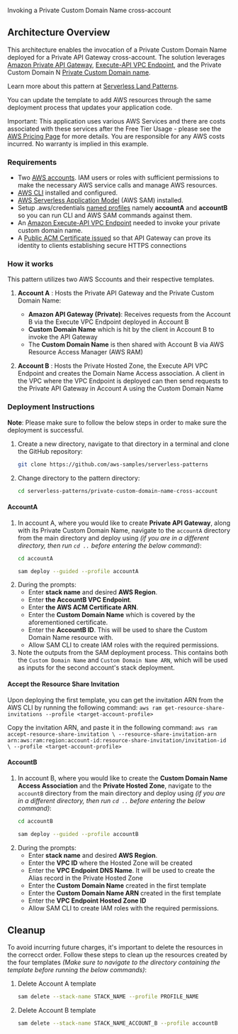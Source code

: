 Invoking a Private Custom Domain Name cross-account

## Architecture Overview

This architecture enables the invocation of a Private Custom Domain Name deployed for a Private API Gateway cross-account. The solution leverages [Amazon Private API Gateway](https://docs.aws.amazon.com/apigateway/latest/developerguide/apigateway-private-apis.html), [Execute-API VPC Endpoint](https://docs.aws.amazon.com/vpc/latest/privatelink/create-interface-endpoint.html), and the Private Custom Domain N [Private Custom Domain name](https://docs.aws.amazon.com/apigateway/latest/developerguide/apigateway-private-custom-domains.html). 

Learn more about this pattern at [Serverless Land Patterns](https://serverlessland.com/patterns/private-custom-domain-name-cross-account).

You can update the template to add AWS resources through the same deployment process that updates your application code.

Important: This application uses various AWS Services and there are costs associated with these services after the Free Tier Usage - please see the [AWS Pricing Page](https://aws.amazon.com/pricing/) for more details. You are responsible for any AWS costs incurred. No warranty is implied in this example.

### Requirements

- Two [AWS accounts](https://signin.aws.amazon.com/signup?request_type=register). IAM users or roles with sufficient permissions to make the necessary AWS service calls and manage AWS resources.
- [AWS CLI](https://docs.aws.amazon.com/cli/latest/userguide/getting-started-install.html) installed and configured.
- [AWS Serverless Application Model](https://docs.aws.amazon.com/serverless-application-model/latest/developerguide/install-sam-cli.html)  (AWS SAM) installed.
- Setup .aws/credentials [named profiles](https://docs.aws.amazon.com/cli/latest/userguide/cli-configure-files.html) namely **accountA** and **accountB** so you can run CLI and AWS SAM commands against them.
- An [Amazon Execute-API VPC Endpoint](https://docs.aws.amazon.com/vpc/latest/privatelink/create-interface-endpoint.html) needed to invoke your private custom domain name.
- A [Public ACM Certificate issued](https://docs.aws.amazon.com/acm/latest/userguide/gs-acm-request-public.html) so that API Gateway can prove its identity to clients establishing secure HTTPS connections

### How it works

This pattern utilizes two AWS Sccounts and their respective templates. 

1. **Account A** : Hosts the Private API Gateway and the Private Custom Domain Name:
    -  **Amazon API Gateway (Private)**: Receives requests from the Account B via the Execute VPC Endpoint deployed in Account B
    - **Custom Domain Name** which is hit by the client in Account B to invoke the API Gateway
    - The **Custom Domain Name** is then shared with Account B via AWS Resource Access Manager (AWS RAM)

2. **Account B** : Hosts the Private Hosted Zone, the Execute API VPC Endpoint and creates the Domain Name Access association. A client in the VPC where the VPC Endpoint is deployed can then send requests to the Private API Gateway in Account A using the Custom Domain Name


### Deployment Instructions

**Note**: Please make sure to follow the below steps in order to make sure the deployment is successful. 

1.  Create a new directory, navigate to that directory in a terminal and clone the GitHub repository:
    ``` bash
    git clone https://github.com/aws-samples/serverless-patterns
    ```
2. Change directory to the pattern directory:
    ```bash
    cd serverless-patterns/private-custom-domain-name-cross-account
    ```

#### AccountA

1. In account A, where you would like to create **Private API Gateway**, along with its Private Custom Domain Name, navigate to the `accountA` directory from the main directory and deploy using *(if you are in a different directory, then run `cd ..` before entering the below command)*:
    ```bash
    cd accountA
    
    sam deploy --guided --profile accountA

2. During the prompts:
    -  Enter **stack name** and desired **AWS Region**.
    -  Enter **the AccountB VPC Endpoint**. 
    -  Enter **the AWS ACM Certificate ARN**.
    -  Enter the **Custom Domain Name** which is covered by the aforementioned certificate.
    - Enter the **AccountB ID**. This will be used to share the Custom Domain Name resource with.
    -  Allow SAM CLI to create IAM roles with the required permissions.
3. Note the outputs from the SAM deployment process. This contains both the `Custom Domain Name` and `Custom Domain Name ARN`, which will be used as inputs for the second account's stack deployment.

#### Accept the Resource Share Invitation
Upon deploying the first template, you can get the invitation ARN from the AWS CLI by running the following command:
    ```
    aws ram get-resource-share-invitations --profile <target-account-profile>
    ```

Copy the invitation ARN, and paste it in the following command:
    ```
    aws ram accept-resource-share-invitation \
    --resource-share-invitation-arn arn:aws:ram:region:account-id:resource-share-invitation/invitation-id \
    --profile <target-account-profile>
    ```

#### AccountB
1. In account B, where you would like to create the **Custom Domain Name Access Association** and the **Private Hosted Zone**, navigate to the `accountB` directory from the main directory and deploy using *(if you are in a different directory, then run `cd ..` before entering the below command)*:
    ```bash
    cd accountB
    
    sam deploy --guided --profile accountB
    ```
2. During the prompts:
    -  Enter **stack name** and desired **AWS Region**.
    -  Enter the **VPC ID** where the Hosted Zone will be created
    -  Enter the **VPC Endpoint DNS Name**. It will be used to create the Alias record in the Private Hosted Zone
    -  Enter the **Custom Domain Name** created in the first template
    -  Enter the **Custom Domain Name ARN** created in the first template
    -  Enter the **VPC Endpoint Hosted Zone ID**
    -  Allow SAM CLI to create IAM roles with the required permissions.


## Cleanup
To avoid incurring future charges, it's important to delete the resources in the correcct order. Follow these steps to clean up the resources created by the four templates *(Make sure to navigate to the directory containing the template before running the below commands)*:

1. Delete Account A template 
    ```bash
    sam delete --stack-name STACK_NAME --profile PROFILE_NAME
    ```
2. Delete Account B template 
    ```bash
    sam delete --stack-name STACK_NAME_ACCOUNT_B --profile accountB
    ```